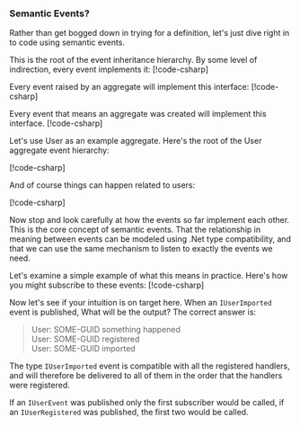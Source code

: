 ﻿### Semantic Events?
Rather than get bogged down in trying for a definition, let's just dive right in to code using semantic events.

This is the root of the event inheritance hierarchy. By some level of indirection, every event implements it:
[!code-csharp[](introduction.cs#IEvent)]

Every event raised by an aggregate will implement this interface:
[!code-csharp[](introduction.cs#IAggregateEvent)]

Every event that means an aggregate was created will implement this interface.
[!code-csharp[](introduction.cs#IAggregateCreatedEvent)]

Let's use User as an example aggregate. Here's the root of the User aggregate event hierarchy: 

[!code-csharp[](introduction.cs#IUserEvent)]

And of course things can happen related to users: 

[!code-csharp[](introduction.cs#UserEvents1)]

Now stop and look carefully at how the events so far implement each other. This is the core concept of semantic events. That the relationship in meaning between events can be modeled using .Net type compatibility, and that we can use the same mechanism to listen to exactly the events we need.

Let's examine a simple example of what this means in practice. Here's how you might subscribe to these events:
[!code-csharp[](introduction.cs#UserEventRegistration)]

Now let's see if your intuition is on target here. When an `IUserImported` event is published, What will be the output?
The correct answer is: 

>User: SOME-GUID something happened  
>User: SOME-GUID registered  
>User: SOME-GUID imported

The type `IUserImported` event is compatible with all the registered handlers, and will therefore be delivered to all of them in the order that the handlers were registered.

If an `IUserEvent` was published only the first subscriber would be called, if an `IUserRegistered` was published, the first two would be called.